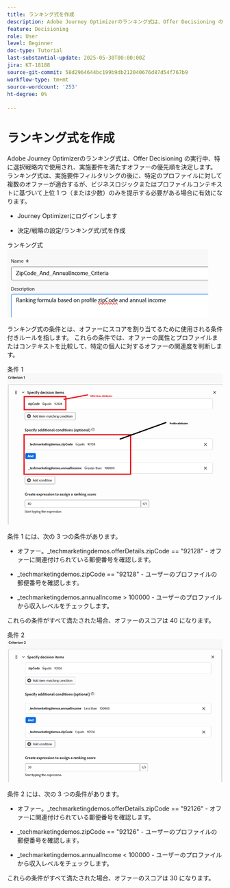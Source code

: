 ```yaml
---
title: ランキング式を作成
description: Adobe Journey Optimizerのランキング式は、Offer Decisioning の実行中、特に選択戦略内で使用され、実施要件を満たすオファーの優先順を決定します。
feature: Decisioning
role: User
level: Beginner
doc-type: Tutorial
last-substantial-update: 2025-05-30T00:00:00Z
jira: KT-18188
source-git-commit: 58d2964644bc199b9db212040676d87d54f767b9
workflow-type: tm+mt
source-wordcount: '253'
ht-degree: 0%

---
```



# ランキング式を作成

Adobe Journey Optimizerのランキング式は、Offer Decisioning の実行中、特に選択戦略内で使用され、実施要件を満たすオファーの優先順を決定します。 ランキング式は、実施要件フィルタリングの後に、特定のプロファイルに対して複数のオファーが適合するが、ビジネスロジックまたはプロファイルコンテキストに基づいて上位 1 つ（または少数）のみを提示する必要がある場合に有効になります。

* Journey Optimizerにログインします

* 決定/戦略の設定/ランキング式/式を作成

ランキング式
![name_description](assets/formuala-ranking.png)

ランキング式の条件とは、オファーにスコアを割り当てるために使用される条件付きルールを指します。 これらの条件では、オファーの属性とプロファイルまたはコンテキストを比較して、特定の個人に対するオファーの関連度を判断します。



条件 1
![criteria_one](assets/criteria1.png)

条件 1 には、次の 3 つの条件があります。

* オファー。_techmarketingdemos.offerDetails.zipCode == &quot;92128&quot; - オファーに関連付けられている郵便番号を確認します。

* _techmarketingdemos.zipCode == &quot;92128&quot; - ユーザーのプロファイルの郵便番号を確認します。

* _techmarketingdemos.annualIncome > 100000 - ユーザーのプロファイルから収入レベルをチェックします。

これらの条件がすべて満たされた場合、オファーのスコアは 40 になります。






条件 2
![criteria_two](assets/criteria2.png)

条件 2 には、次の 3 つの条件があります。

* オファー。_techmarketingdemos.offerDetails.zipCode == &quot;92126&quot; - オファーに関連付けられている郵便番号を確認します。

* _techmarketingdemos.zipCode == &quot;92126&quot; - ユーザーのプロファイルの郵便番号を確認します。

* _techmarketingdemos.annualIncome &lt; 100000 - ユーザーのプロファイルから収入レベルをチェックします。

これらの条件がすべて満たされた場合、オファーのスコアは 30 になります。




